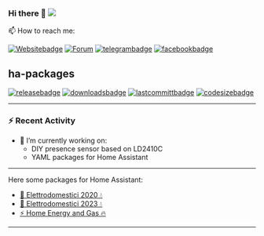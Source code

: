 ### Hi there 👋 ![](https://visitor-badge.glitch.me/badge?page_id=jumping2000.jumping2000)

📫 How to reach me: 

[![Websitebadge]][website] [![Forum][forumbadge]][forum] [![telegrambadge]][telegram] [![facebookbadge]][facebook] 
<br>
## ha-packages
[![releasebadge]][release] [![downloadsbadge]][downloads] [![lastcommittbadge]][lastcommitt] [![codesizebadge]][codesize]

---

### :zap: Recent Activity

<!--START_SECTION:activity-->
- 🔭 I’m currently working on:
  -  DIY presence sensor based on LD2410C
  -  YAML packages for Home Assistant
<!--END_SECTION:activity-->

---

Here some packages for Home Assistant:
* [📣 Elettrodomestici 2020 💧](elettrodomestici_2020/README.md)
* [📣 Elettrodomestici 2023 💧](elettrodomestici_2023/README.md)
* [⚡ Home Energy and Gas 🔥](#)

---

<!-- ✨ _special_ ✨ -->
[website]: https://hassiohelp.eu/
[Websitebadge]: https://img.shields.io/website?down_message=Offline&label=HssioHelp&logoColor=blue&up_message=Online&url=https%3A%2F%2Fhassiohelp.eu

[telegram]: https://t.me/HassioHelp
[telegrambadge]: https://img.shields.io/badge/Chat-Telegram-blue?logo=Telegram

[facebook]: https://www.facebook.com/groups/2062381507393179/
[facebookbadge]: https://img.shields.io/badge/Group-Facebook-blue?logo=Facebook

[forum]: https://forum.hassiohelp.eu/
[forumbadge]: https://img.shields.io/badge/HassioHelp-Forum-blue

[release]: https://github.com/jumping2000/ha-packages/releases 
[releasebadge]: https://img.shields.io/badge/release-violet

[downloads]: https://github.com/jumping2000/ha-packages/releases 
[downloadsbadge]: https://img.shields.io/badge/downloads-violet

[lastcommitt]: https://github.com/jumping2000/ha-packages/commits/master
[lastcommittbadge]: https://img.shields.io/badge/lastcommit-violet

[codesize]: https://github.com/jumping2000/ha-packages/
[codesizebadge]: https://img.shields.io/badge/codesize-violet
